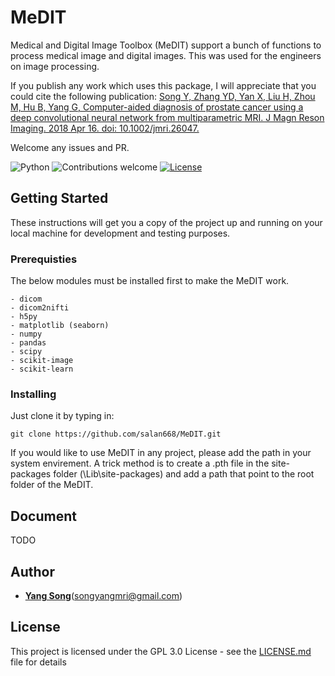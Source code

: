 # MeDIT

Medical and Digital Image Toolbox (MeDIT) support a bunch of functions to process medical image and digital images. This was used for the engineers on image processing. 

If you publish any work which uses this package, I will appreciate that you could cite the following publication: [Song Y, Zhang YD, Yan X, Liu H, Zhou M, Hu B, Yang G, Computer-aided diagnosis of prostate cancer using a deep convolutional neural network from multiparametric MRI. J Magn Reson Imaging. 2018 Apr 16. doi: 10.1002/jmri.26047.](https://www.ncbi.nlm.nih.gov/pubmed/29659067) 

Welcome any issues and PR. 

![Python](https://img.shields.io/badge/python-v3.6-blue.svg)
![Contributions welcome](https://img.shields.io/badge/contributions-welcome-orange.svg)
[![License](https://img.shields.io/badge/license-GPL3.0-blue.svg)](https://www.gnu.org/licenses/gpl-3.0.en.html)

## Getting Started
These instructions will get you a copy of the project up and running on your local machine for development and testing purposes. 

### Prerequisties
The below modules must be installed first to make the MeDIT work. 

```
- dicom
- dicom2nifti
- h5py
- matplotlib (seaborn)
- numpy
- pandas
- scipy
- scikit-image
- scikit-learn
```

### Installing
Just clone it by typing in:

```
git clone https://github.com/salan668/MeDIT.git
```
If you would like to use MeDIT in any project, please add the path in your system envirement. A trick method is to create a .pth file in the site-packages folder (<Your own python folder>\Lib\site-packages) and add a path that point to the root folder of the MeDIT.


## Document
TODO

## Author
- [**Yang Song**](https://github.com/salan668)(songyangmri@gmail.com)

## License 
This project is licensed under the GPL 3.0 License - see the [LICENSE.md](https://github.com/salan668/FAP/blob/master/LICENSE) file for details

